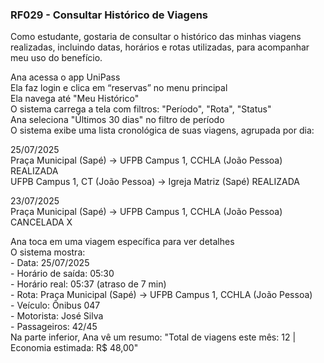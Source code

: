 ### **RF029 \- Consultar Histórico de Viagens**

Como estudante, gostaria de consultar o histórico das minhas viagens realizadas, incluindo datas, horários e rotas utilizadas, para acompanhar meu uso do benefício.

Ana acessa o app UniPass  
Ela faz login e clica em “reservas” no menu principal  
Ela navega até "Meu Histórico"  
O sistema carrega a tela com filtros: "Período", "Rota", "Status"  
Ana seleciona "Últimos 30 dias" no filtro de período  
O sistema exibe uma lista cronológica de suas viagens, agrupada por dia:  
    
  25/07/2025 	  
	Praça Municipal (Sapé) → UFPB Campus 1, CCHLA (João Pessoa) REALIZADA   
UFPB Campus 1, CT (João Pessoa) → Igreja Matriz (Sapé) REALIZADA 

  23/07/2025   
Praça Municipal (Sapé) → UFPB Campus 1, CCHLA (João Pessoa) CANCELADA X  
    
Ana toca em uma viagem específica para ver detalhes  
O sistema mostra:  
  \- Data: 25/07/2025  
  \- Horário de saída: 05:30  
  \- Horário real: 05:37 (atraso de 7 min)  
  \- Rota: Praça Municipal (Sapé) → UFPB Campus 1, CCHLA (João Pessoa)  
  \- Veículo: Ônibus 047  
  \- Motorista: José Silva  
  \- Passageiros: 42/45  
Na parte inferior, Ana vê um resumo: "Total de viagens este mês: 12 | Economia estimada: R$ 48,00"